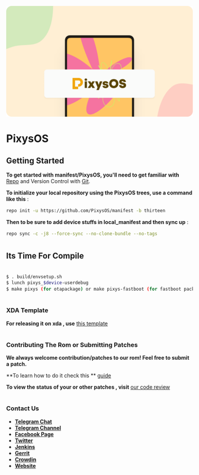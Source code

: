 
<p align="center">
<img src="https://github.com/PixysOS/Pixys_doc/raw/twelve/twelve-stuff/pixys_banner.png" >
</p>

# PixysOS #




## **Getting Started** ##

**To get started with manifest/PixysOS, you'll need to get familiar with** [Repo](https://source.android.com/source/using-repo.html) and Version Control with [Git](https://source.android.com/setup/develop).

**To initialize your local repository using the PixysOS trees, use a command like this** :

```bash
repo init -u https://github.com/PixysOS/manifest -b thirteen
```

**Then to be sure to add device stuffs in local_manifest
and then sync up** :

```bash
repo sync -c -j8 --force-sync --no-clone-bundle --no-tags
```
# 

## Its Time For Compile

```bash

$ . build/envsetup.sh
$ lunch pixys_$device-userdebug
$ make pixys (for otapackage) or make pixys-fastboot (for fastboot package)
```
# 
### XDA Template ###

**For releasing it on xda , use** [this template](https://github.com/PixysOS/Pixys_doc/raw/twelve/XDA_ThreadTemplate)
# 
### Contributing The Rom or Submitting Patches ###

**We always welcome contribution/patches to our rom! Feel free to submit a patch.** 

**To learn how to do it check this **  [guide](https://github.com/PixysOS/Pixys_doc/blob/thirteen/gerrit-config.md)

**To view the status of your or other patches , visit** [our code review](http://gerrit.pixysos.com)

# 
### Contact Us ###

* [**Telegram Chat**](https://t.me/pixysos_chat)
* [**Telegram Channel**](https://t.me/PixysOS)
* [**Facebook Page**](https://www.facebook.com/PixysOS)
* [**Twitter**](https://twitter.com/Pixys_OS)
* [**Jenkins**](https://control.pixysos.com/ci)
* [**Gerrit**](https://gerrit.pixysos.com)
* [**Crowdin**](https://crowdin.com/project/pixysos)
* [**Website**](https://pixysos.com)
